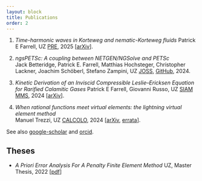 ```yaml
---
layout: block
title: Publications
order: 2
---
```

  

  1. _Time-harmonic waves in Korteweg and nematic-Korteweg fluids_ 
Patrick E Farrell, UZ
[PRE](https://doi.org/10.1103/PhysRevE.111.035413), 2025 [[arXiv](https://arxiv.org/abs/2411.13354)].

  2. _ngsPETSc: A coupling between NETGEN/NGSolve and PETSc_  
Jack Betteridge, Patrick E. Farrell, Matthias Hochsteger, Christopher Lackner, Joachim Schöberl, Stefano Zampini, UZ
[JOSS](https://doi.org/10.21105/joss.07359), [GitHub](https://github.com/NGSolve/ngsPETSc), 2024.

  3. _Kinetic Derivation of an Inviscid Compressible Leslie–Ericksen Equation for Rarified Calamitic Gases_ 
Patrick E Farrell, Giovanni Russo, UZ
[SIAM MMS](https://doi.org/10.1137/24M1630529), 2024 [[arXiv](https://arxiv.org/abs/2312.15210)].
<!--more-->
  4. _When rational functions meet virtual elements: the lightning virtual element method_  
Manuel Trezzi, UZ
[CALCOLO](https://doi.org/10.1007/s10092-024-00585-1), 2024  [[arXiv](https://arxiv.org/pdf/2308.03560), [errata](https://www.uzerbinati.eu/assets/notes/erratalightningvem.pdf)].

See also 
[google-scholar](https://scholar.google.es/citations?user=bLUNjmgAAAAJ&hl=it)
and
[orcid](https://orcid.org/0000-0002-2577-1106).

Theses
------------
  * _A Priori Error Analysis For A Penalty Finite Element Method_
UZ,  Master Thesis, 2022 [[pdf](https://repository.kaust.edu.sa/server/api/core/bitstreams/3c4a3b78-6d33-4aa7-9548-e7fda3a9bd73/content)]

